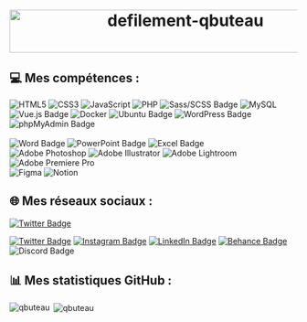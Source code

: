 <h1 align="center">
  <img src="https://readme-typing-svg.demolab.com/?lines=Bienvenue+sur+mon+GitHub+!;Je+m'appelle+Quentin+Buteau;et+je+suis+Développeur+Front-End+Junior.&font=Outfit%35Code&center=true&width=450&height=50&duration=3000&pause=1000" alt="defilement-qbuteau" width="600" height="75">
</h1>

## 💻 Mes compétences :
![HTML5](https://img.shields.io/badge/html5-%23E34F26.svg?style=for-the-badge&logo=html5&logoColor=white)
![CSS3](https://img.shields.io/badge/css3-%231572B6.svg?style=for-the-badge&logo=css3&logoColor=white)
![JavaScript](https://img.shields.io/badge/javascript-%23323330.svg?style=for-the-badge&logo=javascript&logoColor=%23F7DF1E)
![PHP](https://img.shields.io/badge/php-%23777BB4.svg?style=for-the-badge&logo=php&logoColor=white)
![Sass/SCSS Badge](https://img.shields.io/badge/Sass/SCSS-CC6699?style=for-the-badge&logo=sass&logoColor=white)
![MySQL](https://img.shields.io/badge/mysql-%2300f.svg?style=for-the-badge&logo=mysql&logoColor=white)
<br>
![Vue.js Badge](https://img.shields.io/badge/Vue.js-4FC08D?style=for-the-badge&logo=vue.js&logoColor=white)
![Docker](https://img.shields.io/badge/docker-%230db7ed.svg?style=for-the-badge&logo=docker&logoColor=white)
![Ubuntu Badge](https://img.shields.io/badge/Ubuntu-E95420?style=for-the-badge&logo=ubuntu&logoColor=white)
![WordPress Badge](https://img.shields.io/badge/WordPress-21759B?style=for-the-badge&logo=wordpress&logoColor=white)
![phpMyAdmin Badge](https://img.shields.io/badge/phpMyAdmin-4479A1?style=for-the-badge&logo=phpmyadmin&logoColor=white)
<br><br>
![Word Badge](https://img.shields.io/badge/Microsoft_Word-2B579A?style=for-the-badge&logo=microsoft-word&logoColor=white)
![PowerPoint Badge](https://img.shields.io/badge/Microsoft_PowerPoint-B7472A?style=for-the-badge&logo=microsoft-powerpoint&logoColor=white)
![Excel Badge](https://img.shields.io/badge/Microsoft_Excel-217346?style=for-the-badge&logo=microsoft-excel&logoColor=white)<br>
![Adobe Photoshop](https://img.shields.io/badge/adobephotoshop-%2331A8FF.svg?style=for-the-badge&logo=adobephotoshop&logoColor=white) 
![Adobe Illustrator](https://img.shields.io/badge/adobeillustrator-%23FF9A00.svg?style=for-the-badge&logo=adobeillustrator&logoColor=white) 
![Adobe Lightroom](https://img.shields.io/badge/Adobe%20Lightroom-31A8FF.svg?style=for-the-badge&logo=Adobe%20Lightroom&logoColor=white) 
![Adobe Premiere Pro](https://img.shields.io/badge/Adobe%20Premiere%20Pro-9999FF.svg?style=for-the-badge&logo=Adobe%20Premiere%20Pro&logoColor=white) <br>
![Figma](https://img.shields.io/badge/figma-%23F24E1E.svg?style=for-the-badge&logo=figma&logoColor=white) 
![Notion](https://img.shields.io/badge/Notion-%23000000.svg?style=for-the-badge&logo=notion&logoColor=white) 

## 🌐 Mes réseaux sociaux :
[![Twitter Badge](https://img.shields.io/badge/twitter-quentinbto__-1DA1F2?style=for-the-badge&logo=twitter&logoColor=white)](https://twitter.com/quentinbto_)

[![Twitter Badge](https://img.shields.io/badge/twitter-%231DA1F2.svg?style=for-the-badge&logo=twitter&logoColor=white)](https://twitter.com/quentinbto_)
[![Instagram Badge](https://img.shields.io/badge/instagram-%23E4405F.svg?style=for-the-badge&logo=instagram&logoColor=white)](https://www.instagram.com/quentin.bto/)
[![LinkedIn Badge](https://img.shields.io/badge/linkedin-%230077B5.svg?style=for-the-badge&logo=linkedin&logoColor=white)](https://www.linkedin.com/in/quentin-buteau/)
[![Behance Badge](https://img.shields.io/badge/behance-%231877F2.svg?style=for-the-badge&logo=behance&logoColor=white)](https://www.behance.net/qbuteau)
![Discord Badge](https://img.shields.io/badge/Discord-quentin.bto-7289DA?style=for-the-badge&logo=discord&logoColor=white)

## 📊 Mes statistiques GitHub :
<p><img align="left" src="https://github-readme-stats.vercel.app/api/top-langs?username=qbuteau&show_icons=true&locale=en&layout=compact" alt="qbuteau" /></p>
<p>&nbsp;<img align="center" src="https://github-readme-stats.vercel.app/api?username=qbuteau&show_icons=true&locale=en" alt="qbuteau" /></p>
